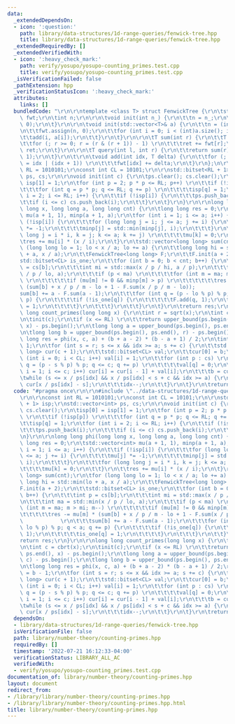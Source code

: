 ```yaml
---
data:
  _extendedDependsOn:
  - icon: ':question:'
    path: library/data-structures/1d-range-queries/fenwick-tree.hpp
    title: library/data-structures/1d-range-queries/fenwick-tree.hpp
  _extendedRequiredBy: []
  _extendedVerifiedWith:
  - icon: ':heavy_check_mark:'
    path: verify/yosupo/yosupo-counting_primes.test.cpp
    title: verify/yosupo/yosupo-counting_primes.test.cpp
  _isVerificationFailed: false
  _pathExtension: hpp
  _verificationStatusIcon: ':heavy_check_mark:'
  attributes:
    links: []
  bundledCode: "\r\n\r\ntemplate <class T> struct FenwickTree {\r\n\tstd::vector<T>\
    \ fwt;\r\n\tint n;\r\n\r\n\tvoid init(int n_) {\r\n\t\tn = n_;\r\n\t\tfwt.assign(n,\
    \ 0);\r\n\t}\r\n\r\n\tvoid init(std::vector<T>& a) {\r\n\t\tn = (int)a.size();\r\
    \n\t\tfwt.assign(n, 0);\r\n\t\tfor (int i = 0; i < (int)a.size(); i++) {\r\n\t\
    \t\tadd(i, a[i]);\r\n\t\t}\r\n\t}\r\n\r\n\tT sum(int r) {\r\n\t\tT ret = 0;\r\n\
    \t\tfor (; r >= 0; r = (r & (r + 1)) - 1) \r\n\t\t\tret += fwt[r];\r\n\t\treturn\
    \ ret;\r\n\t}\r\n\r\n\tT query(int l, int r) {\r\n\t\treturn sum(r) - sum(l -\
    \ 1);\r\n\t}\r\n\t\r\n\tvoid add(int idx, T delta) {\r\n\t\tfor (; idx < n; idx\
    \ = idx | (idx + 1)) \r\n\t\t\tfwt[idx] += delta;\r\n\t}\r\n};\n\r\nconst int\
    \ RL = 1010101;\r\nconst int CL = 10101;\r\n\r\nstd::bitset<RL + 1> isp;\r\nstd::vector<int>\
    \ ps, cs;\r\n\r\nvoid init(int c) {\r\n\tps.clear(); cs.clear();\r\n\tisp[0] =\
    \ isp[1] = 1;\r\n\tfor (int p = 2; p * p <= RL; p++) \r\n\t\tif (!isp[p]) \r\n\
    \t\t\tfor (int q = p * p; q <= RL; q += p) \r\n\t\t\t\tisp[q] = 1;\r\n\tfor (int\
    \ i = 2; i <= RL; i++) {\r\n\t\tif (!isp[i]) {\r\n\t\t\tps.push_back(i);\r\n\t\
    \t\tif (i <= c) cs.push_back(i);\r\n\t\t}\r\n\t}\r\n}\r\n\r\nlong long phi(long\
    \ long x, long long a, long long cnt) {\r\n\tlong long res = 0;\r\n\tstd::vector<int>\
    \ mu(a + 1, 1), minp(a + 1, a);\r\n\tfor (int i = 1; i <= a; i++) {\r\n\t\tif\
    \ (!isp[i]) {\r\n\t\t\tfor (long long j = i; j <= a; j += i) {\r\n\t\t\t\tmu[j]\
    \ *= -1;\r\n\t\t\t\tminp[j] = std::min(minp[j], i);\r\n\t\t\t}\r\n\t\t\tfor (long\
    \ long j = i * i, k = j; k <= a; k += j) \r\n\t\t\t\tmu[k] = 0;\r\n\t\t}\r\n\t\
    \tres += mu[i] * (x / i);\r\n\t}\r\n\tstd::vector<long long> sum(cnt);\r\n\tfor\
    \ (long long lo = 1; lo < x / a; lo += a) {\r\n\t\tlong long hi = std::min(lo\
    \ + a, x / a);\r\n\t\tFenwickTree<long long> F;\r\n\t\tF.init(a + 2);\r\n\t\t\
    std::bitset<CL> is_one;\r\n\t\tfor (int b = 0; b < cnt; b++) {\r\n\t\t\tint p\
    \ = cs[b];\r\n\t\t\tint mi = std::max(x / p / hi, a / p);\r\n\t\t\tint ma = std::min(x\
    \ / p / lo, a);\r\n\t\t\tif (p < ma) \r\n\t\t\t\tfor (int m = ma; m > mi; m--)\
    \ \r\n\t\t\t\t\tif (mu[m] != 0 && minp[m] > p) \r\n\t\t\t\t\t\tres -= mu[m] *\
    \ (sum[b] + x / p / m - lo + 1 - F.sum(x / p / m - lo));            \r\n\t\t\t\
    sum[b] += a - F.sum(a - 1);\r\n\t\t\tfor (int q = (p - lo % p) % p; q < a; q +=\
    \ p) {\r\n\t\t\t\tif (!is_one[q]) {\r\n\t\t\t\t\tF.add(q, 1);\r\n\t\t\t\t\tis_one[q]\
    \ = 1;\r\n\t\t\t\t}\r\n\t\t\t}\r\n\t\t}\r\n\t}\r\n\treturn res;\r\n}\r\n\r\nlong\
    \ long count_primes(long long x) {\r\n\tint r = sqrt(x);\r\n\tint c = cbrt(x);\r\
    \n\tinit(c);\r\n\tif (x <= RL) \r\n\t\treturn upper_bound(ps.begin(), ps.end(),\
    \ x) - ps.begin();\r\n\tlong long a = upper_bound(ps.begin(), ps.end(), c) - ps.begin();\r\
    \n\tlong long b = upper_bound(ps.begin(), ps.end(), r) - ps.begin();\r\n\tlong\
    \ long res = phi(x, c, a) + (b + a - 2) * (b - a + 1) / 2;\r\n\tint idx = b -\
    \ 1;\r\n\tfor (int s = r; s <= x && idx >= a; s += c) {\r\n\t\tstd::vector<long\
    \ long> cur(c + 1);\r\n\t\tstd::bitset<CL> val;\r\n\t\tcur[0] = b;\r\n\t\tfor\
    \ (int i = 0; i < CL; i++) val[i] = 1;\r\n\t\tfor (int p : cs) \r\n\t\t\tfor (int\
    \ q = (p - s % p) % p; q <= c; q += p) \r\n\t\t\t\tval[q] = 0;\r\n\t\tfor (int\
    \ i = 1; i <= c; i++) cur[i] = cur[i - 1] + val[i];\r\n\t\t\tb = cur[c];\r\n\t\
    \twhile (s <= x / ps[idx] && x / ps[idx] < s + c && idx >= a) {\r\n\t\t\tres -=\
    \ cur[x / ps[idx] - s];\r\n\t\t\tidx--;\r\n\t\t}\r\n\t}\r\n\treturn res;\r\n}\n"
  code: "#pragma once\r\n\r\n#include \"../data-structures/1d-range-queries/fenwick-tree.hpp\"\
    \r\n\r\nconst int RL = 1010101;\r\nconst int CL = 10101;\r\n\r\nstd::bitset<RL\
    \ + 1> isp;\r\nstd::vector<int> ps, cs;\r\n\r\nvoid init(int c) {\r\n\tps.clear();\
    \ cs.clear();\r\n\tisp[0] = isp[1] = 1;\r\n\tfor (int p = 2; p * p <= RL; p++)\
    \ \r\n\t\tif (!isp[p]) \r\n\t\t\tfor (int q = p * p; q <= RL; q += p) \r\n\t\t\
    \t\tisp[q] = 1;\r\n\tfor (int i = 2; i <= RL; i++) {\r\n\t\tif (!isp[i]) {\r\n\
    \t\t\tps.push_back(i);\r\n\t\t\tif (i <= c) cs.push_back(i);\r\n\t\t}\r\n\t}\r\
    \n}\r\n\r\nlong long phi(long long x, long long a, long long cnt) {\r\n\tlong\
    \ long res = 0;\r\n\tstd::vector<int> mu(a + 1, 1), minp(a + 1, a);\r\n\tfor (int\
    \ i = 1; i <= a; i++) {\r\n\t\tif (!isp[i]) {\r\n\t\t\tfor (long long j = i; j\
    \ <= a; j += i) {\r\n\t\t\t\tmu[j] *= -1;\r\n\t\t\t\tminp[j] = std::min(minp[j],\
    \ i);\r\n\t\t\t}\r\n\t\t\tfor (long long j = i * i, k = j; k <= a; k += j) \r\n\
    \t\t\t\tmu[k] = 0;\r\n\t\t}\r\n\t\tres += mu[i] * (x / i);\r\n\t}\r\n\tstd::vector<long\
    \ long> sum(cnt);\r\n\tfor (long long lo = 1; lo < x / a; lo += a) {\r\n\t\tlong\
    \ long hi = std::min(lo + a, x / a);\r\n\t\tFenwickTree<long long> F;\r\n\t\t\
    F.init(a + 2);\r\n\t\tstd::bitset<CL> is_one;\r\n\t\tfor (int b = 0; b < cnt;\
    \ b++) {\r\n\t\t\tint p = cs[b];\r\n\t\t\tint mi = std::max(x / p / hi, a / p);\r\
    \n\t\t\tint ma = std::min(x / p / lo, a);\r\n\t\t\tif (p < ma) \r\n\t\t\t\tfor\
    \ (int m = ma; m > mi; m--) \r\n\t\t\t\t\tif (mu[m] != 0 && minp[m] > p) \r\n\t\
    \t\t\t\t\tres -= mu[m] * (sum[b] + x / p / m - lo + 1 - F.sum(x / p / m - lo));\
    \            \r\n\t\t\tsum[b] += a - F.sum(a - 1);\r\n\t\t\tfor (int q = (p -\
    \ lo % p) % p; q < a; q += p) {\r\n\t\t\t\tif (!is_one[q]) {\r\n\t\t\t\t\tF.add(q,\
    \ 1);\r\n\t\t\t\t\tis_one[q] = 1;\r\n\t\t\t\t}\r\n\t\t\t}\r\n\t\t}\r\n\t}\r\n\t\
    return res;\r\n}\r\n\r\nlong long count_primes(long long x) {\r\n\tint r = sqrt(x);\r\
    \n\tint c = cbrt(x);\r\n\tinit(c);\r\n\tif (x <= RL) \r\n\t\treturn upper_bound(ps.begin(),\
    \ ps.end(), x) - ps.begin();\r\n\tlong long a = upper_bound(ps.begin(), ps.end(),\
    \ c) - ps.begin();\r\n\tlong long b = upper_bound(ps.begin(), ps.end(), r) - ps.begin();\r\
    \n\tlong long res = phi(x, c, a) + (b + a - 2) * (b - a + 1) / 2;\r\n\tint idx\
    \ = b - 1;\r\n\tfor (int s = r; s <= x && idx >= a; s += c) {\r\n\t\tstd::vector<long\
    \ long> cur(c + 1);\r\n\t\tstd::bitset<CL> val;\r\n\t\tcur[0] = b;\r\n\t\tfor\
    \ (int i = 0; i < CL; i++) val[i] = 1;\r\n\t\tfor (int p : cs) \r\n\t\t\tfor (int\
    \ q = (p - s % p) % p; q <= c; q += p) \r\n\t\t\t\tval[q] = 0;\r\n\t\tfor (int\
    \ i = 1; i <= c; i++) cur[i] = cur[i - 1] + val[i];\r\n\t\t\tb = cur[c];\r\n\t\
    \twhile (s <= x / ps[idx] && x / ps[idx] < s + c && idx >= a) {\r\n\t\t\tres -=\
    \ cur[x / ps[idx] - s];\r\n\t\t\tidx--;\r\n\t\t}\r\n\t}\r\n\treturn res;\r\n}"
  dependsOn:
  - library/data-structures/1d-range-queries/fenwick-tree.hpp
  isVerificationFile: false
  path: library/number-theory/counting-primes.hpp
  requiredBy: []
  timestamp: '2022-07-21 16:12:33-04:00'
  verificationStatus: LIBRARY_ALL_AC
  verifiedWith:
  - verify/yosupo/yosupo-counting_primes.test.cpp
documentation_of: library/number-theory/counting-primes.hpp
layout: document
redirect_from:
- /library/library/number-theory/counting-primes.hpp
- /library/library/number-theory/counting-primes.hpp.html
title: library/number-theory/counting-primes.hpp
---
```

